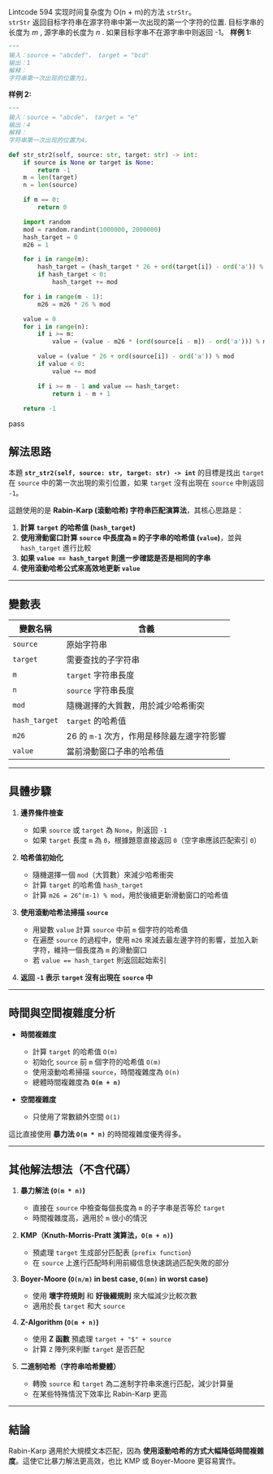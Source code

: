Lintcode 594
实现时间复杂度为 O(n + m)的方法 `strStr`。  
`strStr` 返回目标字符串在源字符串中第一次出现的第一个字符的位置. 目标字串的长度为 _m_ , 源字串的长度为 _n_ . 如果目标字串不在源字串中则返回 -1。
**样例 1:**
```python
"""
输入：source = "abcdef"， target = "bcd"
输出：1
解释：
字符串第一次出现的位置为1。
```
**样例 2:**
```python
"""
输入：source = "abcde"， target = "e"
输出：4
解释：
字符串第一次出现的位置为4。
```


```python
def str_str2(self, source: str, target: str) -> int:
	if source is None or target is None:
		return -1
	m = len(target)
	n = len(source)

	if m == 0:
		return 0

	import random
	mod = random.randint(1000000, 2000000)
	hash_target = 0
	m26 = 1

	for i in range(m):
		hash_target = (hash_target * 26 + ord(target[i]) - ord('a')) % mod
		if hash_target < 0:
			hash_target += mod

	for i in range(m - 1):
		m26 = m26 * 26 % mod

	value = 0
	for i in range(n):
		if i >= m:
			value = (value - m26 * (ord(source[i - m]) - ord('a'))) % mod

		value = (value * 26 + ord(source[i]) - ord('a')) % mod
		if value < 0:
			value += mod

		if i >= m - 1 and value == hash_target:
			return i - m + 1

	return -1
```
pass


## 解法思路

本題 **`str_str2(self, source: str, target: str) -> int`** 的目標是找出 `target` 在 `source` 中的第一次出現的索引位置，如果 `target` 沒有出現在 `source` 中則返回 `-1`。

這題使用的是 **Rabin-Karp (滾動哈希) 字符串匹配演算法**，其核心思路是：

1. **計算 `target` 的哈希值 (`hash_target`)**
2. **使用滑動窗口計算 `source` 中長度為 `m` 的子字串的哈希值 (`value`)**，並與 `hash_target` 進行比較
3. **如果 `value == hash_target` 則進一步確認是否是相同的字串**
4. **使用滾動哈希公式來高效地更新 `value`**

---

## 變數表

|變數名稱|含義|
|---|---|
|`source`|原始字符串|
|`target`|需要查找的子字符串|
|`m`|`target` 字符串長度|
|`n`|`source` 字符串長度|
|`mod`|隨機選擇的大質數，用於減少哈希衝突|
|`hash_target`|`target` 的哈希值|
|`m26`|26 的 `m-1` 次方，作用是移除最左邊字符影響|
|`value`|當前滑動窗口子串的哈希值|

---

## 具體步驟

1. **邊界條件檢查**
    
    - 如果 `source` 或 `target` 為 `None`，則返回 `-1`
    - 如果 `target` 長度 `m` 為 `0`，根據題意直接返回 `0`（空字串應該匹配索引 `0`）
2. **哈希值初始化**
    
    - 隨機選擇一個 `mod`（大質數）來減少哈希衝突
    - 計算 `target` 的哈希值 `hash_target`
    - 計算 `m26 = 26^(m-1) % mod`，用於後續更新滑動窗口的哈希值
3. **使用滾動哈希法掃描 `source`**
    
    - 用變數 `value` 計算 `source` 中前 `m` 個字符的哈希值
    - 在遍歷 `source` 的過程中，使用 `m26` 來減去最左邊字符的影響，並加入新字符，維持一個長度為 `m` 的滑動窗口
    - 若 `value == hash_target` 則返回起始索引
4. **返回 `-1` 表示 `target` 沒有出現在 `source` 中**
    

---

## 時間與空間複雜度分析

- **時間複雜度**
    
    - 計算 `target` 的哈希值 `O(m)`
    - 初始化 `source` 前 `m` 個字符的哈希值 `O(m)`
    - 使用滾動哈希掃描 `source`，時間複雜度為 `O(n)`
    - 總體時間複雜度為 **`O(m + n)`**
- **空間複雜度**
    
    - 只使用了常數額外空間 `O(1)`

這比直接使用 **暴力法 `O(m * n)`** 的時間複雜度優秀得多。

---

## 其他解法想法（不含代碼）

1. **暴力解法 (`O(m * n)`)**
    
    - 直接在 `source` 中檢查每個長度為 `m` 的子字串是否等於 `target`
    - 時間複雜度高，適用於 `m` 很小的情況
2. **KMP（Knuth-Morris-Pratt 演算法，`O(m + n)`)**
    
    - 預處理 `target` 生成部分匹配表 (`prefix function`)
    - 在 `source` 上進行匹配時利用前綴信息快速跳過匹配失敗的部分
3. **Boyer-Moore (`O(n/m)` in best case, `O(mn)` in worst case)**
    
    - 使用 **壞字符規則** 和 **好後綴規則** 來大幅減少比較次數
    - 適用於長 `target` 和大 `source`
4. **Z-Algorithm (`O(m + n)`)**
    
    - 使用 **Z 函數** 預處理 `target + "$" + source`
    - 計算 `Z` 陣列來判斷 `target` 是否匹配
5. **二進制哈希（字符串哈希變體）**
    
    - 轉換 `source` 和 `target` 為二進制字符串來進行匹配，減少計算量
    - 在某些特殊情況下效率比 Rabin-Karp 更高

---

## 結論

Rabin-Karp 適用於大規模文本匹配，因為 **使用滾動哈希的方式大幅降低時間複雜度**。這使它比暴力解法更高效，也比 KMP 或 Boyer-Moore 更容易實作。